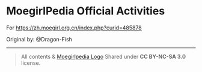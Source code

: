 # MoegirlPedia Official Activities

For <https://zh.moegirl.org.cn/index.php?curid=485878>

Original by: @Dragon-Fish

---

> All contents & [Moegirlpedia Logo](https://commons.moegirl.org.cn/index.php?curid=112131)
> Shared under **CC BY-NC-SA 3.0** license.